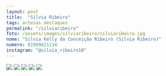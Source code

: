 ```yaml
---
layout: post
title:  "Silvia Ribeiro"
tags: artesas destaques
permalink: "/silviaribeiro"
foto: /assets/images/silviaribeiro/silviaribeiro.jpg
nome: "Silvia Kelly da Conceição Ribeiro (Silvia Ribeiro)"
numero: 81989821134
instagram: "@silvia_ribeiro10"
---
```



<div class="mostruario">
  <img src="{{ site.url }}/assets/images/silviaribeiro/silviaribeiro1.jpg" />
  <img src="{{ site.url }}/assets/images/silviaribeiro/silviaribeiro2.jpg" />
  <img src="{{ site.url }}/assets/images/silviaribeiro/silviaribeiro3.jpg" />
  <img src="{{ site.url }}/assets/images/silviaribeiro/silviaribeiro4.jpg" />
  <img src="{{ site.url }}/assets/images/silviaribeiro/silviaribeiro5.jpg" />
</div>
